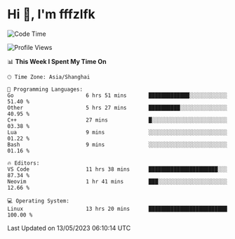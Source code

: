 # Hi 👋, I'm fffzlfk

<!--START_SECTION:waka-->
![Code Time](http://img.shields.io/badge/Code%20Time-206%20hrs%2049%20mins-blue)

![Profile Views](http://img.shields.io/badge/Profile%20Views-0-blue)

📊 **This Week I Spent My Time On** 

```text
🕑︎ Time Zone: Asia/Shanghai

💬 Programming Languages: 
Go                       6 hrs 51 mins       █████████████░░░░░░░░░░░░   51.40 % 
Other                    5 hrs 27 mins       ██████████░░░░░░░░░░░░░░░   40.95 % 
C++                      27 mins             █░░░░░░░░░░░░░░░░░░░░░░░░   03.38 % 
Lua                      9 mins              ░░░░░░░░░░░░░░░░░░░░░░░░░   01.22 % 
Bash                     9 mins              ░░░░░░░░░░░░░░░░░░░░░░░░░   01.16 % 

🔥 Editors: 
VS Code                  11 hrs 38 mins      ██████████████████████░░░   87.34 % 
Neovim                   1 hr 41 mins        ███░░░░░░░░░░░░░░░░░░░░░░   12.66 % 

💻 Operating System: 
Linux                    13 hrs 20 mins      █████████████████████████   100.00 % 
```


 Last Updated on 13/05/2023 06:10:14 UTC
<!--END_SECTION:waka-->

